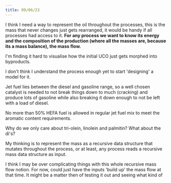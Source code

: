 ```yaml
---
title: 09/06/23
---
```


I think I need a way to represent the oil throughout the processes, this is the mass that never changes just gets
rearranged, it would be handy if all processes had access to it. **For any process we want to know its energy and the
composition of the production (where all the masses are, because its a mass balance), the mass flow.**

I'm finding it hard to visualise how the initial UCO just gets morphed into byproducts.

I don't think I understand the process enough yet to start 'designing' a model for it.

Jet fuel lies between the diesel and gasoline range, so a well chosen catalyst is needed to not break things down to
much (cracking) and produce lots of gasoline while also breaking it down enough to not be left with a load of diesel.

No more than 50% HEFA fuel is allowed in regular jet fuel mix to meet the aromatic content requirements.

Why do we only care about tri-olein, linolein and palmitin? What about the di's?

My thinking is to represent the mass as a recursive data structure that mutates throughout the process, or at least, any
process reads a recursive mass data structure as input.

I think I may be over complicating things with this whole recursive mass flow notion. For now, could just have the
inputs 'build up' the mass flow at that time. It might be a matter then of testing it out and seeing what kind of

